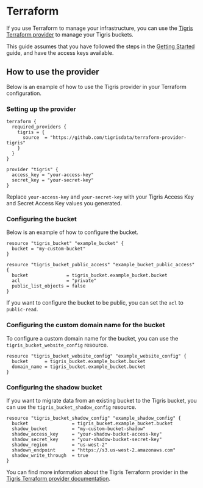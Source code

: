 # Terraform

If you use Terraform to manage your infrastructure, you can use the
[Tigris Terraform provider](https://registry.terraform.io/providers/tigrisdata/tigris/latest/docs)
to manage your Tigris buckets.

This guide assumes that you have followed the steps in the
[Getting Started](/docs/get-started/index.md) guide, and have the access keys
available.

## How to use the provider

Below is an example of how to use the Tigris provider in your Terraform
configuration.

### Setting up the provider

```hcl
terraform {
  required_providers {
    tigris = {
      source  = "https://github.com/tigrisdata/terraform-provider-tigris"
    }
  }
}

provider "tigris" {
  access_key = "your-access-key"
  secret_key = "your-secret-key"
}
```

Replace `your-access-key` and `your-secret-key` with your Tigris Access Key and
Secret Access Key values you generated.

### Configuring the bucket

Below is an example of how to configure the bucket.

```hcl
resource "tigris_bucket" "example_bucket" {
  bucket = "my-custom-bucket"
}

resource "tigris_bucket_public_access" "example_bucket_public_access" {
  bucket              = tigris_bucket.example_bucket.bucket
  acl                 = "private"
  public_list_objects = false
}
```

If you want to configure the bucket to be public, you can set the `acl` to
`public-read`.

### Configuring the custom domain name for the bucket

To configure a custom domain name for the bucket, you can use the
`tigris_bucket_website_config` resource.

```hcl
resource "tigris_bucket_website_config" "example_website_config" {
  bucket      = tigris_bucket.example_bucket.bucket
  domain_name = tigris_bucket.example_bucket.bucket
}
```

### Configuring the shadow bucket

If you want to migrate data from an existing bucket to the Tigris bucket, you
can use the `tigris_bucket_shadow_config` resource.

```hcl
resource "tigris_bucket_shadow_config" "example_shadow_config" {
  bucket                = tigris_bucket.example_bucket.bucket
  shadow_bucket         = "my-custom-bucket-shadow"
  shadow_access_key     = "your-shadow-bucket-access-key"
  shadow_secret_key     = "your-shadow-bucket-secret-key"
  shadow_region         = "us-west-2"
  shadown_endpoint      = "https://s3.us-west-2.amazonaws.com"
  shadow_write_through  = true
}
```

You can find more information about the Tigris Terraform provider in the
[Tigris Terraform provider documentation](https://registry.terraform.io/providers/tigrisdata/tigris/latest/docs).
